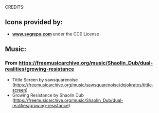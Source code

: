 CREDITS:

## Icons provided by:

- **www.svgrepo.com** under the CC0 License

## Music:

### From https://freemusicarchive.org/music/Shaolin_Dub/dual-realities/growing-resistance

- Tittle Screen by sawsquarenoise (https://freemusicarchive.org/music/sawsquarenoise/dojokratos/tittle-screen)
- Growing Resistance by Shaolin Dub (https://freemusicarchive.org/music/Shaolin_Dub/dual-realities/growing-resistance)

